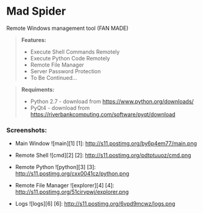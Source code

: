 # Mad Spider
Remote Windows management tool (FAN MADE)

> **Features:**
> - Execute Shell Commands Remotely
> - Execute Python Code Remotely
> - Remote File Manager
> - Server Password Protection
> - To Be Continued...

> **Requiments:**
> - Python 2.7 - download from https://www.python.org/downloads/
> - PyQt4 - download from https://riverbankcomputing.com/software/pyqt/download

### Screenshots:

- Main Window
![main][1]
[1]: http://s11.postimg.org/by6p4em77/main.png

- Remote Shell
![cmd][2]
[2]: http://s11.postimg.org/pdtptuuoz/cmd.png

- Remote Python
![python][3]
[3]: http://s11.postimg.org/cxx0041cz/python.png

- Remote File Manager
![explorer][4]
[4]: http://s11.postimg.org/51cirvpwj/explorer.png

- Logs
![logs][6]
[6]: http://s11.postimg.org/6vpd9mcwz/logs.png